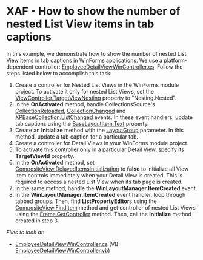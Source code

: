 # XAF - How to show the number of nested List View items in tab captions

In this example, we demonstrate how to show the number of nested List View items in tab captions in WinForms applications. We use a platform-dependent controller: [EmployeeDetailViewWinController.cs](./CS/DetailViewTabCount.Module.Win/Controllers/EmployeeDetailViewWinController.cs). Follow the steps listed below to accomplish this task:

1. Create a controller for Nested List Views in the WinForms module project. To activate it only for nested List Views, set the [ViewController.TargetViewNesting](https://docs.devexpress.com/eXpressAppFramework/DevExpress.ExpressApp.ViewController.TargetViewNesting) property to "Nesting.Nested".
2. In the **OnActivated** method, handle CollectionsSource's [CollectionReloaded](https://docs.devexpress.com/eXpressAppFramework/DevExpress.ExpressApp.CollectionSourceBase.CollectionReloaded), [CollectionChanged](https://docs.devexpress.com/eXpressAppFramework/DevExpress.ExpressApp.CollectionSourceBase.CollectionChanged) and [XPBaseCollection.ListChanged](https://docs.devexpress.com/XPO/DevExpress.Xpo.XPBaseCollection.ListChanged) events. In these event handlers, update tab captions using the [BaseLayoutItem.Text](https://docs.devexpress.com/WindowsForms/DevExpress.XtraLayout.BaseLayoutItem.Text) property.
3. Create an **Initialize** method with the [LayoutGroup](https://docs.devexpress.com/WindowsForms/DevExpress.XtraLayout.LayoutGroup._members) parameter. In this method, update a tab caption for a particular tab.
4. Create a controller for Detail Views in your WinForms module project.
5. To activate this controller only in a particular Detail View, specify its **TargetViewId** property.
6. In the **OnActivated** method, set [CompositeView.DelayedItemsInitialization](https://docs.devexpress.com/eXpressAppFramework/DevExpress.ExpressApp.CompositeView.DelayedItemsInitialization) to **false** to initialize all View Item controls immediately when your Detail View is created. This is required to access a nested List View when its tab page is created.
7. In the same method, handle the **WinLayoutManager.ItemCreated** event.
8. In the **WinLayoutManager.ItemCreated** event handler, loop through tabbed groups. Then, find **ListPropertyEditor**s using the [CompositeView.FindItem](https://docs.devexpress.com/eXpressAppFramework/DevExpress.ExpressApp.CompositeView.FindItem(System.String)) method and get controller of nested List Views using the [Frame.GetController](https://docs.devexpress.com/eXpressAppFramework/DevExpress.ExpressApp.Frame.GetController--1) method. Then, call the **Initialize** method created in step 3.

<!-- default file list --> 
*Files to look at*:

* [EmployeeDetailViewWinController.cs](./CS/DetailViewTabCount.Module.Win/Controllers/EmployeeDetailViewWinController.cs) (VB: [EmployeeDetailViewWinController.vb](./VB/DetailViewTabCountVB.Module.Win/Controllers/EmployeeDetailViewWinController.vb))
<!-- default file list end -->
